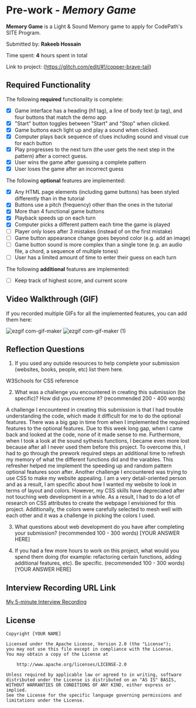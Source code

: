 # Pre-work - *Memory Game*

**Memory Game** is a Light & Sound Memory game to apply for CodePath's SITE Program. 

Submitted by: **Rakeeb Hossain**

Time spent: **4** hours spent in total

Link to project: (https://glitch.com/edit/#!/copper-brave-tail)

## Required Functionality

The following **required** functionality is complete:

* [x] Game interface has a heading (h1 tag), a line of body text (p tag), and four buttons that match the demo app
* [x] "Start" button toggles between "Start" and "Stop" when clicked. 
* [x] Game buttons each light up and play a sound when clicked. 
* [x] Computer plays back sequence of clues including sound and visual cue for each button
* [x] Play progresses to the next turn (the user gets the next step in the pattern) after a correct guess. 
* [x] User wins the game after guessing a complete pattern
* [x] User loses the game after an incorrect guess

The following **optional** features are implemented:

* [x] Any HTML page elements (including game buttons) has been styled differently than in the tutorial
* [x] Buttons use a pitch (frequency) other than the ones in the tutorial
* [x] More than 4 functional game buttons
* [x] Playback speeds up on each turn
* [x] Computer picks a different pattern each time the game is played
* [ ] Player only loses after 3 mistakes (instead of on the first mistake)
* [ ] Game button appearance change goes beyond color (e.g. add an image)
* [ ] Game button sound is more complex than a single tone (e.g. an audio file, a chord, a sequence of multiple tones)
* [ ] User has a limited amount of time to enter their guess on each turn

The following **additional** features are implemented:

- [ ] Keep track of highest score, and current score

## Video Walkthrough (GIF)

If you recorded multiple GIFs for all the implemented features, you can add them here:

![ezgif com-gif-maker](https://user-images.githubusercontent.com/67334348/160975967-cceb8a27-9ed3-4269-ad38-e86f88293cf1.gif)
![ezgif com-gif-maker (1)](https://user-images.githubusercontent.com/67334348/160977058-97de121b-6486-4031-b20e-8b0f0fec72fc.gif)

## Reflection Questions
1. If you used any outside resources to help complete your submission (websites, books, people, etc) list them here. 

  W3Schools for CSS reference

2. What was a challenge you encountered in creating this submission (be specific)? How did you overcome it? (recommended 200 - 400 words) 

  A challenge I encountered in creating this submission is that I had trouble understanding the code, which made it difficult for me to do the  optional features.
  There was a big gap in time from when I implemented the required features to the optional features. Due to this week long gap, when I came back and looked at the
  code, none of it made sense to me. Furthermore, when I took a look at the sound sythesis functions, I became even more lost because after all I never used them
  before this project. To overcome this, I had to go through the prework required steps an additional time to refresh my memory of what the different functions
  did and the varables. This refresher helped me implement the speeding up and random pattern optional features soon after. Another challenge I encountered was trying
  to use CSS to make my website appealing. I am a very detail-oriented person and as a result, I am specific about how I wanted my website to look in terms of layout
  and colors. However, my CSS skills have depreciated after not touching web development in a while. As a result, I had to do a lot of research on CSS attributes to 
  create the webpage I envisioned for this project. Additionally, the colors were carefully selected to mesh well with each other and it was a challenge in picking 
  the colors I used.

3. What questions about web development do you have after completing your submission? (recommended 100 - 300 words) 
[YOUR ANSWER HERE]

4. If you had a few more hours to work on this project, what would you spend them doing (for example: refactoring certain functions, adding additional features, etc). Be specific. (recommended 100 - 300 words) 
[YOUR ANSWER HERE]



## Interview Recording URL Link

[My 5-minute Interview Recording](your-link-here)


## License

    Copyright [YOUR NAME]

    Licensed under the Apache License, Version 2.0 (the "License");
    you may not use this file except in compliance with the License.
    You may obtain a copy of the License at

        http://www.apache.org/licenses/LICENSE-2.0

    Unless required by applicable law or agreed to in writing, software
    distributed under the License is distributed on an "AS IS" BASIS,
    WITHOUT WARRANTIES OR CONDITIONS OF ANY KIND, either express or implied.
    See the License for the specific language governing permissions and
    limitations under the License.
